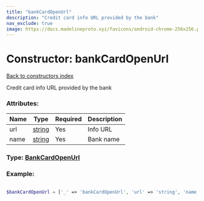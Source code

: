 ```yaml
---
title: "bankCardOpenUrl"
description: "Credit card info URL provided by the bank"
nav_exclude: true
image: https://docs.madelineproto.xyz/favicons/android-chrome-256x256.png
---
```

# Constructor: bankCardOpenUrl  
[Back to constructors index](/API_docs/constructors/index.html)



Credit card info URL provided by the bank

### Attributes:

| Name     |    Type       | Required | Description |
|----------|---------------|----------|-------------|
|url|[string](/API_docs/types/string.html) | Yes|Info URL|
|name|[string](/API_docs/types/string.html) | Yes|Bank name|



### Type: [BankCardOpenUrl](/API_docs/types/BankCardOpenUrl.html)


### Example:

```php

$bankCardOpenUrl = ['_' => 'bankCardOpenUrl', 'url' => 'string', 'name' => 'string'];
```  
